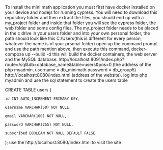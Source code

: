 To install the mini math application you must first have docker installed on your device and nodejs for running cypress.
You will need to download this repository folder and then extract the files, you should end up with a my_project folder and inside that folder you will see the cypress folder, the web folder and some config files.
The my_project folder needs to be placed in the c drive in your users folder and into your own personal folder, the path should look like this C:\Users\(this is different for every person, whatever the name is of your prsonal folder)
open up the command prompt and use the path mention above, then execute this command, docker-compose up --build -d this will build the docker containers, the web server and the MySQL database.
http://localhost:8091/index.php?route=/sql&db=database_name&table=users&pos=0 (the address of the php myadmin, username = db_minimath password = db_group5)    http://localhost:8080/index.html (address of the website).
log into php myadmin and use the sql statement to create the users table  

CREATE TABLE users ( 

    id INT AUTO_INCREMENT PRIMARY KEY, 

    username VARCHAR(50) NOT NULL, 

    email VARCHAR(100) NOT NULL, 

    password VARCHAR(255) NOT NULL, 

    subscribed BOOLEAN NOT NULL DEFAULT FALSE 

); 
use the  http://localhost:8080/index.html to visit the site
